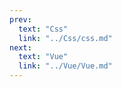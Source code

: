```yaml
---
prev:
  text: "Css"
  link: "../Css/css.md"
next:
  text: "Vue"
  link: "../Vue/Vue.md"
---
```


<!--@include: ./EqualityJudgment.md-->
<!--@include: ./TepDead.md-->
<!--@include: ./DataMonitoring/index.md-->
<!--@include: ./Dom/index.md-->
<!--@include: ./Closer/index.md-->
<!--@include: ./Es6/index.md-->
<!--@include: ./deepLearning/index.md -->
<!--@include: ./utils.md-->
